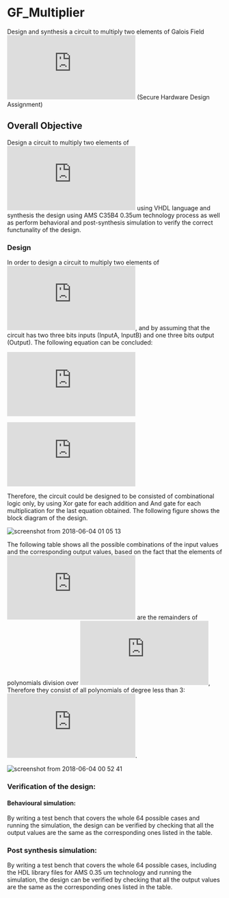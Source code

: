 # GF_Multiplier
Design and synthesis a circuit to multiply two elements of Galois Field ![](http://latex.codecogs.com/png.latex?%5Cdpi%7B100%7D%20%5Cfn_jvn%20%5Csmall%202%5E3) (Secure Hardware Design Assignment)

## Overall Objective
Design a circuit to multiply two elements of  ![](http://latex.codecogs.com/png.latex?%5Cdpi%7B100%7D%20%5Cfn_jvn%20%5Csmall%20GF%282%5E3%29%20%3D%20Z_2%5BX%5D/X%5E3%20&plus;%20X%5E2%20&plus;%201)  using VHDL language and synthesis the design using AMS C35B4 0.35um technology process as well as perform behavioral and post-synthesis simulation to verify the correct functunality of the design.

### Design
In order to design a circuit to multiply two elements of ![](http://latex.codecogs.com/png.latex?%5Cdpi%7B100%7D%20%5Cfn_jvn%20%5Csmall%20GF%282%5E3%29%20%3D%20Z_2%5BX%5D/X%5E3%20&plus;%20X%5E2%20&plus;%201), and by assuming that the circuit has two three bits inputs (InputA, InputB) and one three bits output (Output). The following equation can be concluded:

![](http://latex.codecogs.com/png.latex?%5Cdpi%7B100%7D%20%5Cfn_jvn%20%5Csmall%20Output%20%3D%20InputA%20x%20InputB%20%3D%20ABC.DEF%20%3D%20%28AX%5E2%20&plus;%20BX%20&plus;%20C%29.%28%20DX%5E2%20&plus;%20EX%20&plus;%20F%29) 
>>
![](http://latex.codecogs.com/png.latex?%5Cdpi%7B200%7D%20%5Cfn_jvn%20%5Ctiny%20Output%20%3D%20%28AD%20&plus;%20AE%20&plus;%20BD%20&plus;%20AF%20&plus;%20BE%20&plus;%20CD%29X%5E2%20&plus;%20%28AD%20&plus;%20BF%20&plus;%20CE%29X%20&plus;%20%28AD%20&plus;%20AE%20&plus;%20BD%20&plus;%20CF%29)

Therefore, the circuit could be designed to be consisted of combinational logic only, by using Xor gate for each addition and And
gate for each multiplication for the last equation obtained. The following figure shows the block diagram of the design.

![screenshot from 2018-06-04 01 05 13](https://user-images.githubusercontent.com/28307467/40892183-7f1cc44c-6793-11e8-84a9-c58f502fd09e.png)

The following table shows all the possible combinations of the input values and the corresponding output values, based on the fact that the elements of ![](http://latex.codecogs.com/png.latex?%5Cdpi%7B100%7D%20%5Cfn_jvn%20%5Csmall%20GF%282%5E3%29) are the remainders of polynomials division over ![](http://latex.codecogs.com/png.latex?%5Cdpi%7B100%7D%20%5Cfn_jvn%20%5Csmall%20X%5E3%20&plus;%20X%5E2%20&plus;%201), Therefore they consist of all polynomials of degree less than 3: ![](http://latex.codecogs.com/png.latex?%5Cdpi%7B100%7D%20%5Cfn_jvn%20%5Csmall%20GF%288%29%3D%20%280%2C%20X%2C%20X%5E2%20%2C%20X%5E2%20&plus;%201%2C%20X%5E2%20&plus;%20X%20&plus;%201%2C%20X%20&plus;%201%2C%20X%5E2%20&plus;%20X%2C%201%29).

![screenshot from 2018-06-04 00 52 41](https://user-images.githubusercontent.com/28307467/40892124-80fea394-6792-11e8-8db1-a9c01c28961d.png)

### Verification of the design:

#### Behavioural simulation:
By writing a test bench that covers the whole 64 possible cases and running the simulation, the design can be verified by checking that all the output values are the same as the corresponding ones listed in the table.

### Post synthesis simulation: 
By writing a test bench that covers the whole 64 possible cases, including the HDL library files for AMS 0.35 um technology and running the simulation, the design can be verified by checking that all the output values are the same as the corresponding ones listed in the table.
